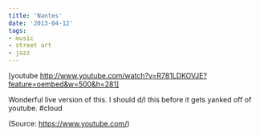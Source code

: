```yaml
---
title: 'Nantes'
date: '2013-04-12'
tags:
- music
- street art
- jazz
---
```


[youtube http://www.youtube.com/watch?v=R781LDKOVJE?feature=oembed&w=500&h=281]
<p>Wonderful live version of this. I should d/l this before it gets yanked off of youtube. #cloud</p><div class="attribution">(<span>Source:</span> <a href="https://www.youtube.com/">https://www.youtube.com/</a>)</div>
